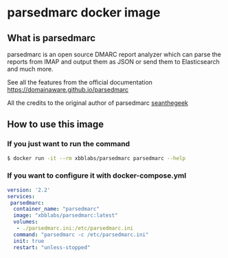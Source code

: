 # parsedmarc docker image

## What is parsedmarc

parsedmarc is an open source DMARC report analyzer which can parse
the reports from IMAP and output them as JSON or send
them to Elasticsearch and much more.

See all the features from the official documentation https://domainaware.github.io/parsedmarc

All the credits to the original author of parsedmarc [seanthegeek](https://github.com/seanthegeek)

## How to use this image

### If you just want to run the command

```sh
$ docker run -it --rm xbblabs/parsedmarc parsedmarc --help
```

### If you want to configure it with docker-compose.yml

```yml
version: '2.2'
services:
 parsedmarc:
  container_name: "parsedmarc"
  image: "xbblabs/parsedmarc:latest"
  volumes:
   - ./parsedmarc.ini:/etc/parsedmarc.ini
  command: "parsedmarc -c /etc/parsedmarc.ini"
  init: true
  restart: "unless-stopped"
```
